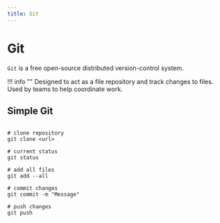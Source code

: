 ```yaml
---
title: Git
---
```


# Git

`Git` is a free open-source distributed version-control system.

!!! info ""
    Designed to act as a file repository and track changes to files.
    Used by teams to help coordinate work.

## Simple Git

~~~~

# clone repository
git clone <url>

# current status
git status

# add all files
git add --all

# commit changes
git commit -m "Message"

# push changes
git push

~~~~
